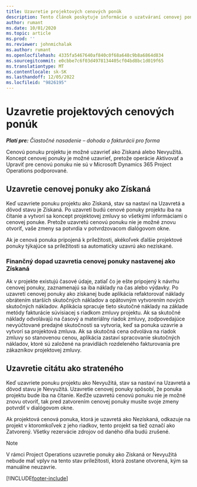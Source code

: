 ```yaml
---
title: Uzavretie projektových cenových ponúk
description: Tento článok poskytuje informácie o uzatváraní cenovej ponuky v Project Operations.
author: rumant
ms.date: 10/01/2020
ms.topic: article
ms.prod: ''
ms.reviewer: johnmichalak
ms.author: rumant
ms.openlocfilehash: 4335fa5467640af840c0f68a648c9b8a6864d834
ms.sourcegitcommit: e0cbbe7c6f03d4978134405cf04bd8bc1d019f65
ms.translationtype: MT
ms.contentlocale: sk-SK
ms.lasthandoff: 12/05/2022
ms.locfileid: "9826195"
---
```

# <a name="close-project-quotes"></a>Uzavretie projektových cenových ponúk

_**Platí pre:** Čiastočné nasadenie – dohoda o fakturácii pro forma_

Cenovú ponuku projektu je možné uzavrieť ako Získaná alebo Nevyužitá. Koncept cenovej ponuky je možné uzavrieť, pretože operácie Aktivovať a Upraviť pre cenovú ponuku nie sú v Microsoft Dynamics 365 Project Operations podporované.

## <a name="close-a-quote-as-won"></a>Uzavretie cenovej ponuky ako Získaná

Keď uzavriete ponuku projektu ako Získaná, stav sa nastaví na Uzavretá a dôvod stavu je Získaná. Po uzavretí budú cenové ponuky projektu iba na čítanie a vytvorí sa koncept projektovej zmluvy so všetkými informáciami o cenovej ponuke. Pretože uzavretú cenovú ponuku nie je možné znovu otvoriť, vaše zmeny sa potvrdia v potvrdzovacom dialógovom okne.

Ak je cenová ponuka pripojená k príležitosti, akékoľvek ďalšie projektové ponuky týkajúce sa príležitosti sa automaticky uzavrú ako nezískané.

### <a name="financial-impact-of-closing-a-quote-as-won"></a>Finančný dopad uzavretia cenovej ponuky nastavenej ako Získaná

Ak v projekte existujú časové údaje, zatiaľ čo je ešte pripojený k návrhu cenovej ponuky, zaznamenajú sa iba náklady na čas alebo výdavky. Po uzavretí cenovej ponuky ako získanej bude aplikácia refaktorovať náklady obrátením starších skutočných nákladov a opätovným vytvorením nových skutočných nákladov. Aplikácia spracuje tieto skutočné náklady na základe metódy fakturácie súvisiacej s riadkom zmluvy projektu. Ak sa skutočné náklady odvolávajú na časový a materiálny riadok zmluvy, zodpovedajúce nevyúčtované predajné skutočnosti sa vytvoria, keď sa ponuka uzavrie a vytvorí sa projektová zmluva. Ak sa skutočná cena odvoláva na riadok zmluvy so stanovenou cenou, aplikácia zastaví spracovanie skutočných nákladov, ktoré sú založené na pravidlách rozdeleného fakturovania pre zákazníkov projektovej zmluvy.

## <a name="closing-a-quote-as-lost"></a>Uzavretie citátu ako strateného

Keď uzavriete ponuku projektu ako Nevyužitá, stav sa nastaví na Uzavretá a dôvod stavu je Nevyužitá. Uzavretie cenovej ponuky spôsobí, že ponuka projektu bude iba na čítanie. Keďže uzavretú cenovú ponuku nie je možné znovu otvoriť, tak pred zatvorením cenovej ponuky musíte svoje zmeny potvrdiť v dialógovom okne.

Ak projektová cenová ponuka, ktorá je uzavretá ako Nezískaná, odkazuje na projekt v ktoromkoľvek z jeho riadkov, tento projekt sa tiež označí ako Zatvorený. Všetky rezervácie zdrojov od daného dňa budú zrušené.

> [!NOTE]
> V rámci Project Operations uzavretie ponuky ako Získaná or Nevyužitá nebude mať vplyv na tento stav príležitosti, ktorá zostane otvorená, kým sa manuálne neuzavrie.


[!INCLUDE[footer-include](../../includes/footer-banner.md)]
